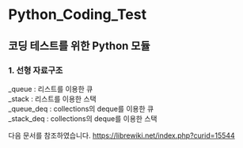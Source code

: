 # Python_Coding_Test
## 코딩 테스트를 위한 Python 모듈
### 1. 선형 자료구조
_queue : 리스트를 이용한 큐\
_stack : 리스트를 이용한 스택\
_queue_deq : collections의 deque를 이용한 큐\
_stack_deq : collections의 deque를 이용한 스택


다음 문서를 참조하였습니다.
https://librewiki.net/index.php?curid=15544
